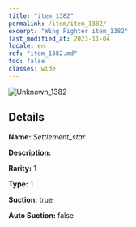 ```yaml
---
title: "item_1382"
permalink: /item/item_1382/
excerpt: "Wing Fighter item_1382"
last_modified_at: 2023-11-04
locale: en
ref: "item_1382.md"
toc: false
classes: wide
---
```



 ![Unknown_1382](/images/item/Settlement_star_p.png)



## Details

 **Name:** *Settlement_star* 

 **Description:** 

 **Rarity:** 1 

 **Type:** 1 

 **Suction:** true 

 **Auto Suction:** false 


